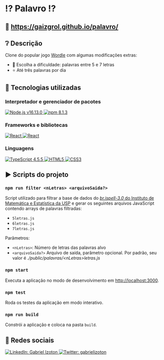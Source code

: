 # :interrobang: Palavro :interrobang:

## :link: https://gaizgrol.github.io/palavro/

## :grey_question: Descrição

Clone do popular jogo [Wordle](https://www.powerlanguage.co.uk/wordle/) com algumas modificações extras:

- :thinking: Escolha a dificuldade: palavras entre 5 e 7 letras
- :star: Até três palavras por dia


## :test_tube: Tecnologias utilizadas

### Interpretador e gerenciador de pacotes

<a href="https://nodejs.org">
  <img src="https://img.shields.io/badge/Node.js-v16.13.0-339933?style=flat&logo=nodedotjs" alt="Node.js v16.13.0">
</a>
<a href="https://npmjs.com">
  <img src="https://img.shields.io/badge/npm-8.1.3-%23000000.svg?style=flat&logo=npm&logoColor=white" alt="npm 8.1.3">
</a>

### Frameworks e bibliotecas

<a href="https://pt-br.reactjs.org">
  <img src="https://img.shields.io/badge/React-v17.0.2-blue?style=flat&logo=react" alt="React">
</a>
<a href="https://https://jestjs.io">
  <img src="https://img.shields.io/badge/Jest-v27.4.0-red?style=flat&logo=jest&logoColor=red" alt="React">
</a>

### Linguagens

<a href="https://www.typescriptlang.org/">
  <img src="https://img.shields.io/badge/TypeScript-4.5.5-007ACC?style=flat&logo=typescript" alt="TypeScript 4.5.5">
</a>
<a href="https://developer.mozilla.org/pt-BR/docs/Web/HTML">
  <img src="https://img.shields.io/badge/HTML5-%23E34F26.svg?style=flat&logo=html5&logoColor=white" alt="HTML5">
</a>
<a href="https://developer.mozilla.org/pt-BR/docs/Web/CSS">
  <img src="https://img.shields.io/badge/CSS3-%231572B6.svg?style=flat&logo=css3&logoColor=white" alt="CSS3">
</a>


## :arrow_forward: Scripts do projeto

### `npm run filter <nLetras> <arquivoSaida?>`

Script utilizado para filtrar a base de dados do [*br.ispell-3.0* do Instituto de Matemática e Estatística da USP](https://www.ime.usp.br/~ueda/br.ispell/) e gerar os seguintes arquivos JavaScript contendo arrays de palavras filtradas:

- `5letras.js`
- `6letras.js`
- `7letras.js`

Parâmetros:

- `<nLetras>`: Número de letras das palavras alvo
- `<arquivoSaida?>` Arquivo de saída, parâmetro opcional. Por padrão, seu valor é *./public/palavras/\<nLetras\>letras.js*

### `npm start`

Executa a aplicação no modo de desenvolvimento em [http://localhost:3000](http://localhost:3000).

### `npm test`

Roda os testes da aplicação em modo interativo.

### `npm run build`

Constrói a aplicação e coloca na pasta `build`.

## :busts_in_silhouette: Redes sociais

<a href="https://www.linkedin.com/in/gabriel-izoton/">
  <img src="https://img.shields.io/badge/LinkedIn-Gabriel%20Izoton-blue?style=social&logo=linkedin" alt="LinkedIn: Gabriel Izoton">
</a>

<a href="https://twitter.com/gabrielizoton">
  <img src="https://img.shields.io/badge/Twitter-gabrielizoton-blue?style=social&logo=twitter" alt="Twitter: gabrielizoton">
</a>
